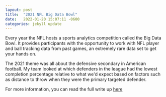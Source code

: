 ```yaml
---
layout: post
title:  "2021 NFL Big Data Bowl"
date:   2022-01-20 15:07:11 -0600
categories: jekyll update
---
```


Every year the NFL hosts a sports analytics competition called the Big Data Bowl. It provides participants with the opportunity to work with NFL player and ball tracking data from past games, an extremely rare data set to get your hands on.

The 2021 theme was all about the defensive secondary in American football. My team looked at which defenders in the league had the lowest completion percentage relative to what we'd expect based on factors such as distance to throw when they were the primary targeted defender.

For more information, you can read the full write up [here](https://www.kaggle.com/mjegle/the-geometry-of-lockdown-coverage-and-ball-skills)